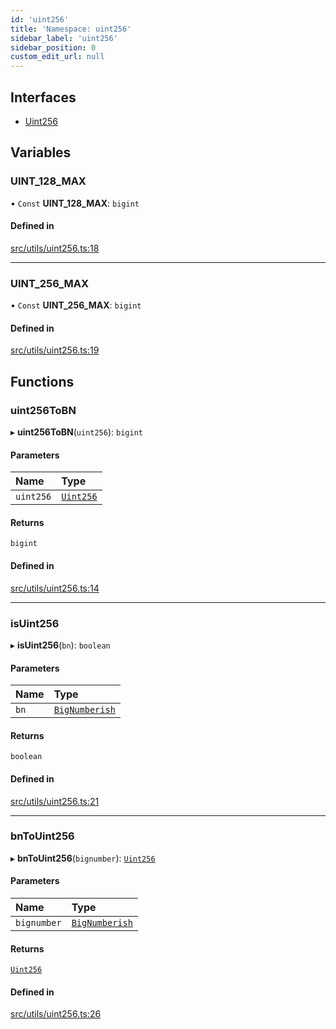 ```yaml
---
id: 'uint256'
title: 'Namespace: uint256'
sidebar_label: 'uint256'
sidebar_position: 0
custom_edit_url: null
---
```


## Interfaces

- [Uint256](../interfaces/uint256.Uint256.md)

## Variables

### UINT_128_MAX

• `Const` **UINT_128_MAX**: `bigint`

#### Defined in

[src/utils/uint256.ts:18](https://github.com/0xs34n/starknet.js/blob/v5.5.0/src/utils/uint256.ts#L18)

---

### UINT_256_MAX

• `Const` **UINT_256_MAX**: `bigint`

#### Defined in

[src/utils/uint256.ts:19](https://github.com/0xs34n/starknet.js/blob/v5.5.0/src/utils/uint256.ts#L19)

## Functions

### uint256ToBN

▸ **uint256ToBN**(`uint256`): `bigint`

#### Parameters

| Name      | Type                                          |
| :-------- | :-------------------------------------------- |
| `uint256` | [`Uint256`](../interfaces/uint256.Uint256.md) |

#### Returns

`bigint`

#### Defined in

[src/utils/uint256.ts:14](https://github.com/0xs34n/starknet.js/blob/v5.5.0/src/utils/uint256.ts#L14)

---

### isUint256

▸ **isUint256**(`bn`): `boolean`

#### Parameters

| Name | Type                                  |
| :--- | :------------------------------------ |
| `bn` | [`BigNumberish`](num.md#bignumberish) |

#### Returns

`boolean`

#### Defined in

[src/utils/uint256.ts:21](https://github.com/0xs34n/starknet.js/blob/v5.5.0/src/utils/uint256.ts#L21)

---

### bnToUint256

▸ **bnToUint256**(`bignumber`): [`Uint256`](../interfaces/uint256.Uint256.md)

#### Parameters

| Name        | Type                                  |
| :---------- | :------------------------------------ |
| `bignumber` | [`BigNumberish`](num.md#bignumberish) |

#### Returns

[`Uint256`](../interfaces/uint256.Uint256.md)

#### Defined in

[src/utils/uint256.ts:26](https://github.com/0xs34n/starknet.js/blob/v5.5.0/src/utils/uint256.ts#L26)
